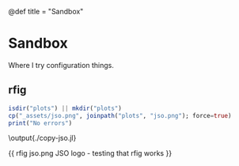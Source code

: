 @def title = "Sandbox"

# Sandbox

Where I try configuration things.

## rfig

```julia:./copy-jso.jl
isdir("plots") || mkdir("plots")
cp("_assets/jso.png", joinpath("plots", "jso.png"); force=true)
print("No errors")
```

\output{./copy-jso.jl}

{{ rfig jso.png JSO logo - testing that rfig works }}